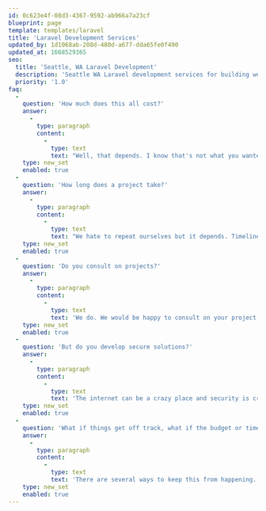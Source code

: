 ```yaml
---
id: 0c623e4f-08d3-4367-9592-ab966a7a23cf
blueprint: page
template: templates/laravel
title: 'Laravel Development Services'
updated_by: 1d1068ab-208d-480d-a677-dda65fe0f490
updated_at: 1668529365
seo:
  title: 'Seattle, WA Laravel Development'
  description: 'Seattle WA Laravel development services for building web applications, APIs, micro-services and more.'
  priority: '1.0'
faq:
  -
    question: 'How much does this all cost?'
    answer:
      -
        type: paragraph
        content:
          -
            type: text
            text: "Well, that depends. I know that's not what you wanted to hear. But we are happy to provide an estimate once we have met, and done some planning. There are many factors at play with software development. Scope of the project, technical requirements, and more. If you have a budget in mind, share it and we’ll give you an idea of what you can expect to get from that. Or we can go through planning and provide you with a full estimate."
    type: new_set
    enabled: true
  -
    question: 'How long does a project take?'
    answer:
      -
        type: paragraph
        content:
          -
            type: text
            text: "We hate to repeat ourselves but it depends. Timelines depend on a range of things, design, the complexity of the project, business goals, and outside objectives. A simple application could take 3-5 weeks, while a more complex solution could take 5-9 months. Let's talk about your project and we can get you a timeframe and timeline for your project."
    type: new_set
    enabled: true
  -
    question: 'Do you consult on projects?'
    answer:
      -
        type: paragraph
        content:
          -
            type: text
            text: 'We do. We would be happy to consult on your project and help provide insight into custom software development, strategy, and bring our experience to the table.'
    type: new_set
    enabled: true
  -
    question: 'But do you develop secure solutions?'
    answer:
      -
        type: paragraph
        content:
          -
            type: text
            text: 'The internet can be a crazy place and security is crucial to all projects. From simple cross-site forgery attacks to brute force, malware, or just plain spam email. We can help mitigate these risks and build something that will hold up against the onslaught.'
    type: new_set
    enabled: true
  -
    question: 'What if things get off track, what if the budget or timeline goes over?'
    answer:
      -
        type: paragraph
        content:
          -
            type: text
            text: 'There are several ways to keep this from happening. The best place to solve this problem is during the planning and strategy part of a project. Not that every outcome can be planned for, but good planning can save the project in many ways. That said, sometimes things change. A stakeholder changes their perspective, market forces dictate a change or an outside factor that couldn’t be planned for. We will work hard, have integrity, and communicate with you at all times to keep the project on time and within budget.'
    type: new_set
    enabled: true
---
```

